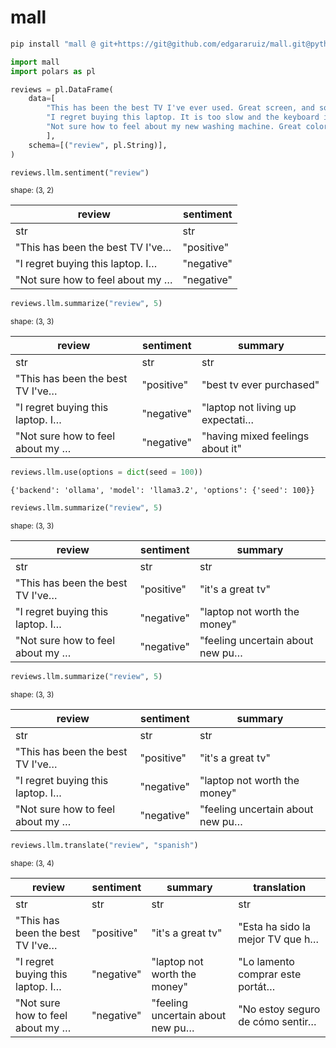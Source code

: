 

# mall

``` python
pip install "mall @ git+https://git@github.com/edgararuiz/mall.git@python#subdirectory=python"
```

``` python
import mall 
import polars as pl

reviews = pl.DataFrame(
    data=[
        "This has been the best TV I've ever used. Great screen, and sound.", 
        "I regret buying this laptop. It is too slow and the keyboard is too noisy",
        "Not sure how to feel about my new washing machine. Great color, but hard to figure"
        ],
    schema=[("review", pl.String)],
)
```

``` python
reviews.llm.sentiment("review")
```

<small>shape: (3, 2)</small>

| review                           | sentiment  |
|----------------------------------|------------|
| str                              | str        |
| "This has been the best TV I've… | "positive" |
| "I regret buying this laptop. I… | "negative" |
| "Not sure how to feel about my … | "negative" |

``` python
reviews.llm.summarize("review", 5)
```

<small>shape: (3, 3)</small>

| review | sentiment | summary |
|----|----|----|
| str | str | str |
| "This has been the best TV I've… | "positive" | "best tv ever purchased" |
| "I regret buying this laptop. I… | "negative" | "laptop not living up expectati… |
| "Not sure how to feel about my … | "negative" | "having mixed feelings about it" |

``` python
reviews.llm.use(options = dict(seed = 100))
```

    {'backend': 'ollama', 'model': 'llama3.2', 'options': {'seed': 100}}

``` python
reviews.llm.summarize("review", 5)
```

<small>shape: (3, 3)</small>

| review | sentiment | summary |
|----|----|----|
| str | str | str |
| "This has been the best TV I've… | "positive" | "it's a great tv" |
| "I regret buying this laptop. I… | "negative" | "laptop not worth the money" |
| "Not sure how to feel about my … | "negative" | "feeling uncertain about new pu… |

``` python
reviews.llm.summarize("review", 5)
```

<small>shape: (3, 3)</small>

| review | sentiment | summary |
|----|----|----|
| str | str | str |
| "This has been the best TV I've… | "positive" | "it's a great tv" |
| "I regret buying this laptop. I… | "negative" | "laptop not worth the money" |
| "Not sure how to feel about my … | "negative" | "feeling uncertain about new pu… |

``` python
reviews.llm.translate("review", "spanish")
```

<small>shape: (3, 4)</small>

| review | sentiment | summary | translation |
|----|----|----|----|
| str | str | str | str |
| "This has been the best TV I've… | "positive" | "it's a great tv" | "Esta ha sido la mejor TV que h… |
| "I regret buying this laptop. I… | "negative" | "laptop not worth the money" | "Lo lamento comprar este portát… |
| "Not sure how to feel about my … | "negative" | "feeling uncertain about new pu… | "No estoy seguro de cómo sentir… |
